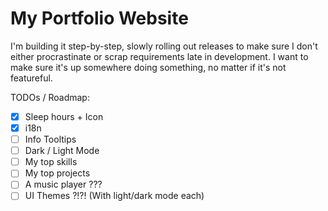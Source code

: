 # My Portfolio Website

I'm building it step-by-step, slowly rolling out releases to make sure I don't either procrastinate or scrap requirements late in development. I want to make sure it's up somewhere doing something, no matter if it's not featureful.

TODOs / Roadmap:
- [x] Sleep hours + Icon
- [x] i18n
- [ ] Info Tooltips
- [ ] Dark / Light Mode
- [ ] My top skills
- [ ] My top projects
- [ ] A music player ???
- [ ] UI Themes ?!?! (With light/dark mode each)
